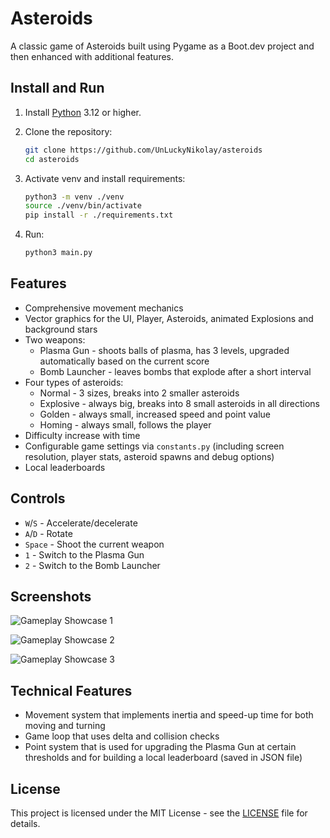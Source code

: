 # Asteroids

A classic game of Asteroids built using Pygame as a Boot.dev project and then enhanced with additional features.

## Install and Run

1. Install [Python](https://www.python.org/downloads) 3.12 or higher.

2. Clone the repository:

    ```bash
	git clone https://github.com/UnLuckyNikolay/asteroids
    cd asteroids
	```

3. Activate venv and install requirements:

	```bash
	python3 -m venv ./venv
	source ./venv/bin/activate
	pip install -r ./requirements.txt
	```

4. Run:

	```bash 
	python3 main.py
	```

## Features

* Comprehensive movement mechanics
* Vector graphics for the UI, Player, Asteroids, animated Explosions and background stars
* Two weapons:
	* Plasma Gun - shoots balls of plasma, has 3 levels, upgraded automatically based on the current score
	* Bomb Launcher - leaves bombs that explode after a short interval
* Four types of asteroids:
	* Normal - 3 sizes, breaks into 2 smaller asteroids
	* Explosive - always big, breaks into 8 small asteroids in all directions
	* Golden - always small, increased speed and point value
	* Homing - always small, follows the player
* Difficulty increase with time
* Configurable game settings via `constants.py` (including screen resolution, player stats, asteroid spawns and debug options)
* Local leaderboards

## Controls

* `W`/`S` - Accelerate/decelerate
* `A`/`D` - Rotate
* `Space` - Shoot the current weapon
* `1` - Switch to the Plasma Gun
* `2` - Switch to the Bomb Launcher

## Screenshots

![Gameplay Showcase 1](https://imgur.com/LEnoEWm.png)

![Gameplay Showcase 2](https://imgur.com/ATW6zDc.png)

![Gameplay Showcase 3](https://imgur.com/NBmQYrB.png)

## Technical Features

* Movement system that implements inertia and speed-up time for both moving and turning
* Game loop that uses delta and collision checks
* Point system that is used for upgrading the Plasma Gun at certain thresholds and for building a local leaderboard (saved in JSON file)

## License

This project is licensed under the MIT License - see the [LICENSE](LICENSE) file for details.